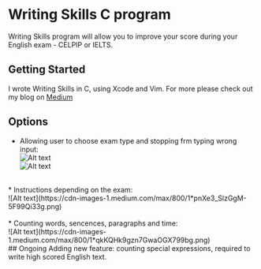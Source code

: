 # Writing Skills C program

Writing Skills program will allow you to improve your score during your English exam - CELPIP or IELTS.

## Getting Started

I wrote Writing Skills in C, using Xcode and Vim.
For more please check out my blog on [Medium](https://medium.com/@aleksandrakorolczuk/writing-skills-simple-c-program-92d73cf0ffd6) 

## Options
* Allowing user to choose exam type and stopping frm typing wrong input: <br />
![Alt text](https://cdn-images-1.medium.com/max/800/1*lmMxZ6XcErPeCzteSCNh2Q.png)  <br />
![Alt text](https://cdn-images-1.medium.com/max/800/1*Y1CXEufQjjvnx0gFP8nBHA.png)  <br />
<br />
* Instructions depending on the exam: <br />
![Alt text](https://cdn-images-1.medium.com/max/800/1*pnXe3_SlzGgM-5F99Qi33g.png) <br />
<br />
* Counting words, sencences, paragraphs and time:  <br />
![Alt text](https://cdn-images-1.medium.com/max/800/1*qkKQHk9gzn7GwaOGX799bg.png) <br />
## Ongoing 
Adding new feature: counting special expressions, required to write high scored English text. 
